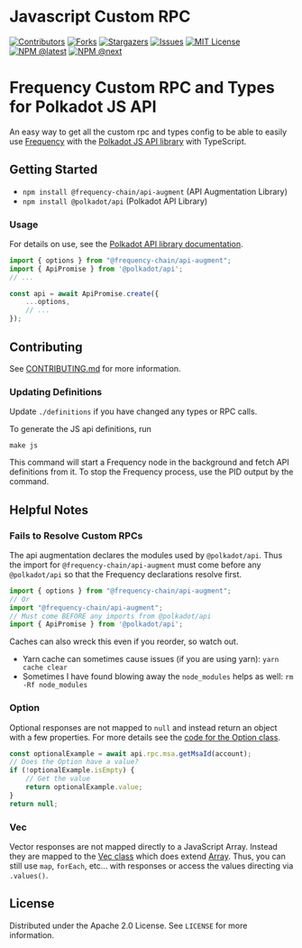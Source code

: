# Javascript Custom RPC

<!-- PROJECT SHIELDS -->
<!--
*** I'm using markdown "reference style" links for readability.
*** Reference links are enclosed in brackets [ ] instead of parentheses ( ).
*** See the bottom of this document for the declaration of the reference variables
*** for contributors-url, forks-url, etc. This is an optional, concise syntax you may use.
*** https://www.markdownguide.org/basic-syntax/#reference-style-links
-->
[![Contributors][contributors-shield]][contributors-url]
[![Forks][forks-shield]][forks-url]
[![Stargazers][stars-shield]][stars-url]
[![Issues][issues-shield]][issues-url]
[![MIT License][license-shield]][license-url]
[![NPM @latest][npm-shield]][npm-url]
[![NPM @next][npm-next-shield]][npm-next-url]


# Frequency Custom RPC and Types for Polkadot JS API

An easy way to get all the custom rpc and types config to be able to easily use [Frequency](https://github.com/LibertyDSNP/frequency/) with the [Polkadot JS API library](https://www.npmjs.com/package/@polkadot/api) with TypeScript.

<!-- GETTING STARTED -->
## Getting Started

- `npm install @frequency-chain/api-augment` (API Augmentation Library)
- `npm install @polkadot/api` (Polkadot API Library)

### Usage

For details on use, see the [Polkadot API library documentation](https://polkadot.js.org/docs/api).

```typescript
import { options } from "@frequency-chain/api-augment";
import { ApiPromise } from '@polkadot/api';
// ...

const api = await ApiPromise.create({
    ...options,
    // ...
});
```

<!-- CONTRIBUTING -->
## Contributing

See [CONTRIBUTING.md](CONTRIBUTING.md) for more information.

### Updating Definitions

Update `./definitions` if you have changed any types or RPC calls.

To generate the JS api definitions, run
```
make js
```

This command will start a Frequency node in the background and fetch API definitions from it. To stop the Frequency process, use the PID output by the command.

## Helpful Notes

### Fails to Resolve Custom RPCs

The api augmentation declares the modules used by `@polkadot/api`.
Thus the import for `@frequency-chain/api-augment` must come before any `@polkadot/api` so that the Frequency declarations resolve first.

```typescript
import { options } from "@frequency-chain/api-augment";
// Or
import "@frequency-chain/api-augment";
// Must come BEFORE any imports from @polkadot/api
import { ApiPromise } from '@polkadot/api';
```

Caches can also wreck this even if you reorder, so watch out.

- Yarn cache can sometimes cause issues (if you are using yarn): `yarn cache clear`
- Sometimes I have found blowing away the `node_modules` helps as well: `rm -Rf node_modules`

### Option<T>

Optional responses are not mapped to `null` and instead return an object with a few properties.
For more details see the [code for the Option class](https://github.com/polkadot-js/api/blob/master/packages/types-codec/src/base/Option.ts).
```javascript
const optionalExample = await api.rpc.msa.getMsaId(account);
// Does the Option have a value?
if (!optionalExample.isEmpty) {
    // Get the value
    return optionalExample.value;
}
return null;
```

### Vec<T>

Vector responses are not mapped directly to a JavaScript Array.
Instead they are mapped to the [Vec class](https://github.com/polkadot-js/api/blob/master/packages/types-codec/src/base/Vec.ts) which does extend [Array](https://developer.mozilla.org/en-US/docs/Web/JavaScript/Reference/Global_Objects/Array).
Thus, you can still use `map`, `forEach`, etc... with responses or access the values directing via `.values()`.

<!-- LICENSE -->
## License

Distributed under the Apache 2.0 License. See `LICENSE` for more information.


<!-- MARKDOWN LINKS & IMAGES -->
<!-- https://www.markdownguide.org/basic-syntax/#reference-style-links -->
[contributors-shield]: https://img.shields.io/github/contributors/LibertyDSNP/frequency.svg?style=for-the-badge
[contributors-url]: https://github.com/LibertyDSNP/frequency/graphs/contributors
[forks-shield]: https://img.shields.io/github/forks/LibertyDSNP/frequency.svg?style=for-the-badge
[forks-url]: https://github.com/LibertyDSNP/frequency/network/members
[stars-shield]: https://img.shields.io/github/stars/LibertyDSNP/frequency.svg?style=for-the-badge
[stars-url]: https://github.com/LibertyDSNP/frequency/stargazers
[issues-shield]: https://img.shields.io/github/issues/LibertyDSNP/frequency.svg?style=for-the-badge
[issues-url]: https://github.com/LibertyDSNP/frequency/issues
[license-shield]: https://img.shields.io/github/license/LibertyDSNP/frequency.svg?style=for-the-badge
[license-url]: https://github.com/LibertyDSNP/frequency/blob/master/LICENSE
[npm-shield]: https://img.shields.io/npm/v/@frequency-chain/api-augment?label=npm%20%40latest&style=for-the-badge
[npm-url]: https://www.npmjs.com/package/@frequency-chain/api-augment
[npm-next-shield]: https://img.shields.io/npm/v/@frequency-chain/api-augment/next?label=npm%20%40next&style=for-the-badge
[npm-next-url]: https://www.npmjs.com/package/@frequency-chain/api-augment
